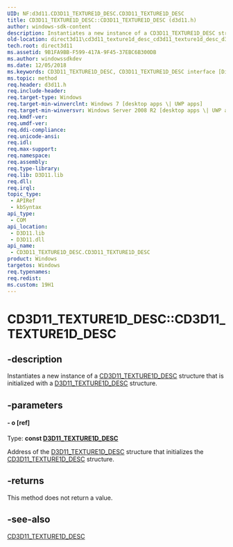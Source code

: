```yaml
---
UID: NF:d3d11.CD3D11_TEXTURE1D_DESC.CD3D11_TEXTURE1D_DESC
title: CD3D11_TEXTURE1D_DESC::CD3D11_TEXTURE1D_DESC (d3d11.h)
author: windows-sdk-content
description: Instantiates a new instance of a CD3D11_TEXTURE1D_DESC structure that is initialized with a D3D11_TEXTURE1D_DESC structure.
old-location: direct3d11\cd3d11_texture1d_desc_cd3d11_texture1d_desc_d3d11_texture1d_desc_.htm
tech.root: direct3d11
ms.assetid: 9B1FA9BB-F599-417A-9F45-37EBC6B300DB
ms.author: windowssdkdev
ms.date: 12/05/2018
ms.keywords: CD3D11_TEXTURE1D_DESC, CD3D11_TEXTURE1D_DESC interface [Direct3D 11],CD3D11_TEXTURE1D_DESC method, CD3D11_TEXTURE1D_DESC method [Direct3D 11], CD3D11_TEXTURE1D_DESC method [Direct3D 11],CD3D11_TEXTURE1D_DESC interface, CD3D11_TEXTURE1D_DESC.CD3D11_TEXTURE1D_DESC, CD3D11_TEXTURE1D_DESC::CD3D11_TEXTURE1D_DESC, CD3D11_TEXTURE1D_DESC::CD3D11_TEXTURE1D_DESC(const D3D11_TEXTURE1D_DESC&), d3d11/CD3D11_TEXTURE1D_DESC::CD3D11_TEXTURE1D_DESC, direct3d11.cd3d11_texture1d_desc_cd3d11_texture1d_desc_d3d11_texture1d_desc_
ms.topic: method
req.header: d3d11.h
req.include-header: 
req.target-type: Windows
req.target-min-winverclnt: Windows 7 [desktop apps \| UWP apps]
req.target-min-winversvr: Windows Server 2008 R2 [desktop apps \| UWP apps]
req.kmdf-ver: 
req.umdf-ver: 
req.ddi-compliance: 
req.unicode-ansi: 
req.idl: 
req.max-support: 
req.namespace: 
req.assembly: 
req.type-library: 
req.lib: D3D11.lib
req.dll: 
req.irql: 
topic_type:
 - APIRef
 - kbSyntax
api_type:
 - COM
api_location:
 - D3D11.lib
 - D3D11.dll
api_name:
 - CD3D11_TEXTURE1D_DESC.CD3D11_TEXTURE1D_DESC
product: Windows
targetos: Windows
req.typenames: 
req.redist: 
ms.custom: 19H1
---
```


# CD3D11_TEXTURE1D_DESC::CD3D11_TEXTURE1D_DESC


## -description


Instantiates a new instance of a <a href="https://msdn.microsoft.com/71ED0CD5-6EDC-474C-B131-62C42EF0D261">CD3D11_TEXTURE1D_DESC</a> structure that is initialized with a <a href="https://msdn.microsoft.com/8523d7b1-856e-4ec8-9286-4f1f2730a428">D3D11_TEXTURE1D_DESC</a> structure.


## -parameters






#### - o [ref]

Type: <b>const <a href="https://msdn.microsoft.com/8523d7b1-856e-4ec8-9286-4f1f2730a428">D3D11_TEXTURE1D_DESC</a></b>

Address of the <a href="https://msdn.microsoft.com/8523d7b1-856e-4ec8-9286-4f1f2730a428">D3D11_TEXTURE1D_DESC</a> structure that initializes the <a href="https://msdn.microsoft.com/71ED0CD5-6EDC-474C-B131-62C42EF0D261">CD3D11_TEXTURE1D_DESC</a> structure.


## -returns



This method does not return a value.




## -see-also




<a href="https://msdn.microsoft.com/71ED0CD5-6EDC-474C-B131-62C42EF0D261">CD3D11_TEXTURE1D_DESC</a>
 

 

